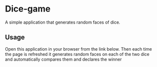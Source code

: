 # Dice-game
 A simple application that generates random faces of dice.

## Usage

Open this application in your browser from the link below. Then each time the page is refreshed it generates random faces on each of the two dice and automatically compares them and declares the winner
